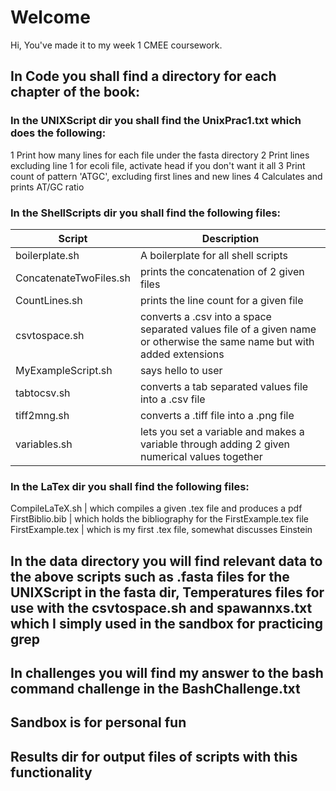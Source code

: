 # Welcome
Hi, You've made it to my week 1 CMEE coursework.

## In Code you shall find a directory for each chapter of the book:

### In the UNIXScript dir you shall find the UnixPrac1.txt which does the following:
 1  Print how many lines for each file under the fasta directory
 2  Print lines excluding line 1 for ecoli file, activate head if you don't want it all
 3  Print count of pattern 'ATGC', excluding first lines and new lines
 4  Calculates and prints AT/GC ratio 

### In the ShellScripts dir you shall find the following files:
 Script       | Description
 ------------- | -------------
 boilerplate.sh | A boilerplate for all shell scripts
 ConcatenateTwoFiles.sh  | prints the concatenation of 2 given files
 CountLines.sh | prints the line count for a given file
 csvtospace.sh | converts a .csv into a space separated values file of a given name or otherwise the same name but with added extensions
 MyExampleScript.sh | says hello to user
 tabtocsv.sh | converts a tab separated values file into a .csv file
 tiff2mng.sh | converts a .tiff file into a .png file
 variables.sh | lets you set a variable and makes a variable through adding 2 given numerical values together

### In the LaTex dir you shall find the following files:
 CompileLaTeX.sh | which compiles a given .tex file and produces a pdf
 FirstBiblio.bib | which holds the bibliography for the FirstExample.tex file
 FirstExample.tex | which is my first .tex file, somewhat discusses Einstein

## In the data directory you will find relevant data to the above scripts such as .fasta files for the UNIXScript in the fasta dir, Temperatures files for use with the csvtospace.sh and spawannxs.txt which I simply used in the sandbox for practicing grep

## In challenges you will find my answer to the bash command challenge in the BashChallenge.txt

## Sandbox is for personal fun

## Results dir for output files of scripts with this functionality
